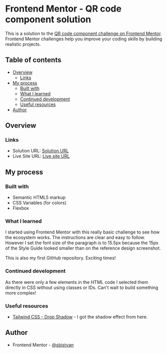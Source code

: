 # Frontend Mentor - QR code component solution

This is a solution to the [QR code component challenge on Frontend Mentor](https://www.frontendmentor.io/challenges/qr-code-component-iux_sIO_H). Frontend Mentor challenges help you improve your coding skills by building realistic projects. 

## Table of contents

- [Overview](#overview)
  - [Links](#links)
- [My process](#my-process)
  - [Built with](#built-with)
  - [What I learned](#what-i-learned)
  - [Continued development](#continued-development)
  - [Useful resources](#useful-resources)
- [Author](#author)

## Overview

### Links

- Solution URL: [Solution URL](https://github.com/sb-istvan/fem-qr-code-component)
- Live Site URL: [Live site URL](https://your-live-site-url.com)

## My process

### Built with

- Semantic HTML5 markup
- CSS Variables (for colors)
- Flexbox

### What I learned

I started using Frontend Mentor with this really basic challenge to see how the ecosystem works. The instructions are clear and easy to follow. However I set the font size of the paragraph is to 15.5px because the 15px of the Style Guide looked smaller than on the reference design screenshot.

This is also my first GitHub repository. Exciting times!

### Continued development

As there were only a few elements in the HTML code I selected them directly in CSS without using classes or IDs. Can't wait to build something more complex!

### Useful resources

- [Tailwind CSS - Drop Shadow](https://tailwindcss.com/docs/drop-shadow) - I got the shadow effect from here.

## Author

- Frontend Mentor - [@sbistvan](https://www.frontendmentor.io/profile/yourusername)
